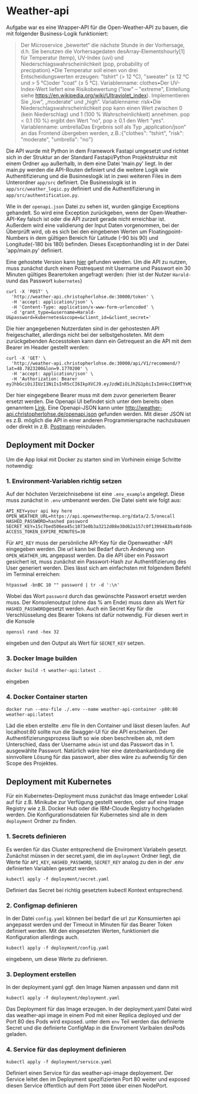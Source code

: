 # Weather-api
Aufgabe war es eine Wrapper-API für die Open-Weather-API zu bauen, die mit folgender Business-Logik funktioniert:
>Der Microservice „bewertet“ die nächste Stunde in der Vorhersage, d.h. Sie benutzen die Vorhersagedaten desArray-Elementshourly[1] für Temperatur (temp), UV-Index (uvi) und Niederschlagswahrscheinlichkeit (pop, probability of precipation).•Die Temperatur soll einen von drei Entscheidungswerten erzeugen: "tshirt" (> 12 °C), "sweater" (≤ 12 °C und > 5 °C)oder "coat" (≤ 5 °C).  Variablenname: clothes•Der UV-Index-Wert liefert eine Risikobewertung ("low" – "extreme", Einteilung siehe https://en.wikipedia.org/wiki/Ultraviolet_index). Implementieren Sie „low“, „moderate“ und „high“. Variablenname: risk•Die Niederschlagswahrscheinlichkeit pop kann einen Wert zwischen 0 (kein Niederschlag) und 1 (100 % Wahrscheinlichkeit) annehmen. pop < 0.1 (10 %) ergibt den Wert "no", pop ≥ 0.1 den Wert "yes". Variablenname: umbrellaDas Ergebnis soll als Typ „application/json“ an das Frontend übergeben werden, z.B.:{"clothes": "tshirt", "risk": "moderate", "umbrella": "no"}

Die API wurde mit Python in dem Framework Fastapi umgesetzt und richtet sich in der Struktur an der Standard Fastapi/Python Projektstruktur mit einem Ordner `app` außerhalb, in dem eine Datei 'main.py' liegt. In der main.py werden die API-Routen definiert und die weitere Logik wie Authentifizierung und die Businneslogik ist in zwei weiteren Files in dem Unterordner `app/src` definiert. Die Businesslogik ist in `app/src/weather_logic.py` definiert und die Authentifizierung in `app/src/authentification.py`.

Wie in der `openapi.json` Datei zu sehen ist, wurden gängige Exceptions gehandelt. So wird eine Exception zurückgeben, wenn der Open-Weather-API-Key falsch ist oder die API zurzeit gerade nicht erreichbar ist. Außerdem wird eine validierung der Input Daten vorgenommen, bei der Überprüft wird, ob es sich bei den eingebenen Werten um Floatingpoint-Numbers in dem gültigen Bereich für Latitude (-90 bis 90) und Longitude(-180 bis 180) befinden. Dieses Exceptionhandling ist in der Datei 'app/main.py' definiert.

Eine gehostete Version kann [hier](http://weather-api.christopherlohse.de "Title") gefunden werden.
Um die API zu nutzen, muss zunächst durch einen Postrequest mit Username und Passwort ein 30 Minuten gültiges Bearertoken angefragt werden:
(hier ist der Nutzer `Harald-U`und das Passwort `kubernetes`)
```
curl -X 'POST' \
  'http://weather-api.christopherlohse.de:30000/token' \
  -H 'accept: application/json' \
  -H 'Content-Type: application/x-www-form-urlencoded' \
  -d 'grant_type=&username=Harald-U&password=kubernetes&scope=&client_id=&client_secret='
```
Die hier angegebenen Nutzerdaten sind in der gehostesten API freigeschaltet, allerdings nicht bei der selbstgehosteten.
Mit dem zurückgebenden Accesstoken kann dann ein Getrequest an die API mit dem Bearer im Header gestellt werden:

```
curl -X 'GET' \
  'http://weather-api.christopherlohse.de:30000/api/V1/recommend/?lat=48.7823200&lon=9.1770200' \
  -H 'accept: application/json' \
  -H 'Authorization: Bearer eyJhbGciOiJIUzI1NiIsInR5cCI6IkpXVCJ9.eyJzdWIiOiJhZG1pbiIsImV4cCI6MTYxNjMyNTcxMH0.FgiF6Bx0FkTxO6icQsfPREwdY8rMheDML6VLt_82Gjs'
```

Der hier eingegebene Bearer muss mit dem zuvor generiertem Bearer ersetzt werden.
Die Openapi UI befindet sich unter dem bereits oben genanntem [Link](http://weather-api.christopherlohse.de/ "Title").
Eine Openapi-JSON kann unter http://weather-api.christopherlohse.de/openapi.json gefunden werden. Mit dieser JSON ist es z.B. möglich die API in einer anderen Programmiersprache nachzubauen oder direkt in z.B. [Postmann](https://learning.postman.com/docs/integrations/available-integrations/working-with-openAPI/) reinzuladen.

## Deployment mit Docker

Um die App lokal mit Docker zu starten sind im Vorhinein einige Schritte notwendig:
### 1. Environment-Variablen richtig setzen
Auf der höchsten Verzeichnisebene ist eine `.env_example` angelegt. Diese muss zunächst in `.env` umbenannt werden.
Die Datei sieht wie folgt aus:

```
API_KEY=your api key here
OPEN_WEATHER_URL=https://api.openweathermap.org/data/2.5/onecall
HASHED_PASSWORD=hashed password
SECRET_KEY=15c7bed506ea45c1073e0b3a3212d08e30d62a157c0f1399483ba4bfdd04c66e
ACCESS_TOKEN_EXPIRE_MINUTES=30
```

Für `API_KEY` muss der persönliche API-Key für die Openweather -API eingegeben werden.
Die url kann bei Bedarf durch Änderung von `OPEN_WEATHER_URL` angepasst werden.
Da die API über ein Passwort gesichert ist, muss zunächst ein Passwort-Hash zur Authentifizierung des User generiert werden. Dies lässt sich am einfachsten mit folgendem Befehl im Terminal erreichen:
```
htpasswd -bnBC 10 "" password | tr -d ':\n'
```
Wobei das Wort `password` durch das gewünschte Passwort ersetzt werden muss. Der Konsolenoutput (ohne das % am Ende) muss dann als Wert für `HASHED_PASSWORD`gesetzt werden.
Auch ein Secret Key für die Verschlüsselung des Bearer Tokens ist dafür notwendig. Für diesen wert in die Konsole
```
openssl rand -hex 32
```
eingeben und den Output als Wert für `SECRET_KEY` setzen.
### 3. Docker Image builden
```
docker build -t weather-api:latest .
```
eingeben
### 4. Docker Container starten
```
docker run --env-file ./.env --name weather-api-container -p80:80 weather-api:latest
````
Läd die eben erstellte .env file in den Container und lässt diesen laufen.
Auf localhost:80 sollte nun die Swagger-UI für die API erscheinen. Der Authentifizierungsprozess läuft so wie oben beschreiben ab, mit dem Unterschied, dass der Username `admin` ist und das Passwort das in 1. ausgewählte Passwort. Natürlich wäre hier eine datenbankanbindung die sinnvollere Lösung für das passwort, aber dies wäre zu aufwendig für den Scope des Projektes.

## Deployment mit Kubernetes
Für ein Kubernetes-Deployment muss zunächst das Image entweder Lokal auf für z.B. Minikube zur Verfügung gestellt werden, oder auf eine Image Registry wie z.B. Docker Hub oder die IBM-Cloude Registry hochgeladen werden. Die Konfigurationsdateien für Kubernetes sind alle in dem `deployment` Ordner zu finden.
### 1. Secrets definieren
 Es werden für das Cluster entsprechend die Enviroment Variabeln gesetzt. Zunächst müssen in der secret.yaml, die im `deployment` Ordner liegt, die Werte für `API_KEY`, `HASHED_PASSWORD`, `SECRET_KEY` analog zu den in der .env definierten Variablen gesetzt werden.
```
kubectl apply -f deployment/secret.yaml
```
Definiert das Secret bei richtig gesetztem kubectl Kontext entsprechend.
### 2. Configmap definieren
In der Datei `config.yaml` können bei bedarf die url zur Konsumierten api angepasst werden und der Timeout in Minuten für das Bearer Token definiert werden.
Mit den eingesetzten Werten, funktioniert die Konfiguration allerdings auch.
```
kubectl apply -f deployment/config.yaml
```
eingebenn, um diese Werte zu definieren.

### 3. Deployment erstellen
In der deployment.yaml ggf. den Image Namen anpassen und dann mit

```
kubectl apply -f deployment/deployment.yaml
```
Das Deployment für das Image erzeugen. In der deployment.yaml Datei wird das weather-api image in einem Pod mit einer Replica deployed und der Port 80 des Pods wird exposed. unter dem `env` Teil werden das definierte Secret und die definierte ConfigMap in die Enviroment Varibalen desPods geladen.

### 4. Service für das deployment definieren

```
kubectl apply -f deployment/service.yaml
```

Definiert einen Service für das weather-api-image deployement. Der Service leitet den im Deployment spezifizierten Port 80 weiter und exposed diesen Service öffentlich auf dem Port `30000` über einen NodePort.
